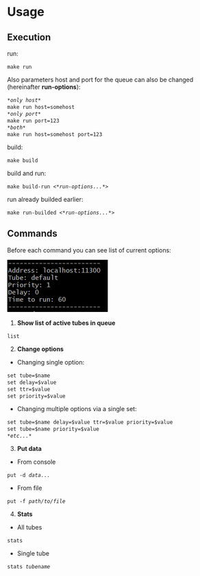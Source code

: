 # Usage

## Execution

run:
```
make run
```

Also parameters host and port for the queue can also be changed (hereinafter **run-options**):
<pre><code><i>*only host*</i>
make run host=somehost
<i>*only port*</i>
make run port=123
<i>*both*</i>
make run host=somehost port=123
</code></pre>

build:
```
make build
```

build and run:
<pre><code>make build-run <i><*run-options...*></i></code></pre>

run already builded earlier:
<pre><code>make run-builded <i><*run-options...*></i></code></pre>

## Commands

Before each command you can see list of current options:  
  
![Alt text](/.documentation/images/options.png "List of options")  
  

1. **Show list of active tubes in queue**
```
list
```

2. **Change options**

- Changing single option:
```
set tube=$name
set delay=$value
set ttr=$value
set priority=$value
```

- Changing multiple options via a single set:  
<pre><code>set tube=$name delay=$value ttr=$value priority=$value  
set tube=$name priority=$value
<i>*etc...*</i></code></pre>

3. **Put data**

- From console
<pre><code>put -d <i>data...</i></code></pre>

- From file
<pre><code>put -f <i>path/to/file</i></code></pre>

4. **Stats**

- All tubes
<pre><code>stats</code></pre>

- Single tube
<pre><code>stats <i>tubename</i></code></pre>